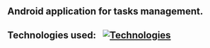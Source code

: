 ## Android application for tasks management.
## Technologies used:&nbsp;&nbsp;&nbsp;[![Technologies](https://skillicons.dev/icons?i=python,fastapi,react,typescript,tailwindcss,postgres,nginx,docker,gcp)](https://skillicons.dev)
